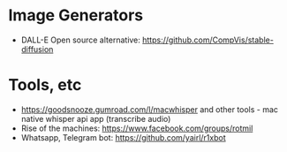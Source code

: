 # Image Generators

* DALL-E Open source alternative: https://github.com/CompVis/stable-diffusion

# Tools, etc
* https://goodsnooze.gumroad.com/l/macwhisper and other tools - mac native whisper api app (transcribe audio)
* Rise of the machines: https://www.facebook.com/groups/rotmil
* Whatsapp, Telegram bot: https://github.com/yairl/r1xbot
